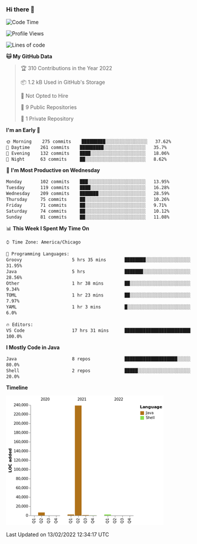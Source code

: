 ### Hi there 👋


<!--START_SECTION:waka-->
![Code Time](http://img.shields.io/badge/Code%20Time-2%2C062%20hrs%2047%20mins-blue)

![Profile Views](http://img.shields.io/badge/Profile%20Views-0-blue)

![Lines of code](https://img.shields.io/badge/From%20Hello%20World%20I%27ve%20Written-251%20Thousand%20lines%20of%20code-blue)

**🐱 My GitHub Data** 

> 🏆 310 Contributions in the Year 2022
 > 
> 📦 1.2 kB Used in GitHub's Storage 
 > 
> 🚫 Not Opted to Hire
 > 
> 📜 9 Public Repositories 
 > 
> 🔑 1 Private Repository 
 > 
**I'm an Early 🐤** 

```text
🌞 Morning    275 commits    █████████░░░░░░░░░░░░░░░░   37.62% 
🌆 Daytime    261 commits    █████████░░░░░░░░░░░░░░░░   35.7% 
🌃 Evening    132 commits    ████░░░░░░░░░░░░░░░░░░░░░   18.06% 
🌙 Night      63 commits     ██░░░░░░░░░░░░░░░░░░░░░░░   8.62%

```
📅 **I'm Most Productive on Wednesday** 

```text
Monday       102 commits    ███░░░░░░░░░░░░░░░░░░░░░░   13.95% 
Tuesday      119 commits    ████░░░░░░░░░░░░░░░░░░░░░   16.28% 
Wednesday    209 commits    ███████░░░░░░░░░░░░░░░░░░   28.59% 
Thursday     75 commits     ██░░░░░░░░░░░░░░░░░░░░░░░   10.26% 
Friday       71 commits     ██░░░░░░░░░░░░░░░░░░░░░░░   9.71% 
Saturday     74 commits     ██░░░░░░░░░░░░░░░░░░░░░░░   10.12% 
Sunday       81 commits     ██░░░░░░░░░░░░░░░░░░░░░░░   11.08%

```


📊 **This Week I Spent My Time On** 

```text
⌚︎ Time Zone: America/Chicago

💬 Programming Languages: 
Groovy                   5 hrs 35 mins       ████████░░░░░░░░░░░░░░░░░   31.95% 
Java                     5 hrs               ███████░░░░░░░░░░░░░░░░░░   28.56% 
Other                    1 hr 38 mins        ██░░░░░░░░░░░░░░░░░░░░░░░   9.34% 
TOML                     1 hr 23 mins        ██░░░░░░░░░░░░░░░░░░░░░░░   7.97% 
YAML                     1 hr 3 mins         █░░░░░░░░░░░░░░░░░░░░░░░░   6.0%

🔥 Editors: 
VS Code                  17 hrs 31 mins      █████████████████████████   100.0%

```

**I Mostly Code in Java** 

```text
Java                     8 repos             ████████████████████░░░░░   80.0% 
Shell                    2 repos             █████░░░░░░░░░░░░░░░░░░░░   20.0%

```


**Timeline**

![Chart not found](https://raw.githubusercontent.com/powercasgamer/powercasgamer/master/charts/bar_graph.png) 


 Last Updated on 13/02/2022 12:34:17 UTC
<!--END_SECTION:waka-->
